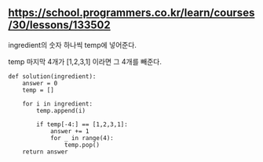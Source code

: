 ## https://school.programmers.co.kr/learn/courses/30/lessons/133502

ingredient의 숫자 하나씩 temp에 넣어준다.

temp 마지막 4개가 [1,2,3,1] 이라면 그 4개를 빼준다.

```
def solution(ingredient):
    answer = 0
    temp = []
    
    for i in ingredient:
        temp.append(i)
        
        if temp[-4:] == [1,2,3,1]:
            answer += 1
            for _ in range(4):
                temp.pop()
    return answer